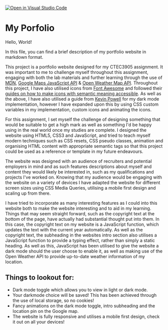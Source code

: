 [![Open in Visual Studio Code](https://classroom.github.com/assets/open-in-vscode-c66648af7eb3fe8bc4f294546bfd86ef473780cde1dea487d3c4ff354943c9ae.svg)](https://classroom.github.com/online_ide?assignment_repo_id=9885390&assignment_repo_type=AssignmentRepo)
# My Porfolio

Hello, World!

In this file, you can find a brief description of my portfolio website in markdown format.

This project is a portfolio website designed for my CTEC3905 assignment. It was important to me to challenge myself throughout this assignment, engaging with both the lab materials and further learning through the use of [MDN](https://developer.mozilla.org/en-US/docs/Learn), [Google Maps JavaScript API](https://developers.google.com/maps/documentation/javascript/overview) & [Open Weather Map API](https://openweathermap.org/). Throughout this project, I have also utilised icons from [Font Awesome](https://fontawesome.com/) and followed their [guides on how to make icons with semantic meaning accessible](https://fontawesome.com/v5/docs/web/other-topics/accessibility). As well as the above, I have also utilised a guide from [Kevin Powell](https://youtu.be/wodWDIdV9BY) for my dark mode implementation, however I have expanded upon this by using CSS custom variables in my implementation, custom icons and animating the icons.

For this assignment, I set myself the challenge of designing something that would be suitable to get a high mark as well as something I'd be happy using in the real world once my studies are complete. I designed the website using HTML5, CSS3 and JavaScript, and tried to teach myself modern techniques such as CSS resets, CSS pseudo classes, animation and organising HTML content with appropriate semantic tags so that this project could be used as a reference or template in my future endeavours.

The website was designed with an audience of recruiters and potential employers in mind and as such features descriptions about myself and content they would likely be interested in, such as my qualifications and projects I've worked on. Knowing that my audience would be engaging with the website on a variety of devices I have adapted the website for different screen sizes using CSS Media Queries, utilising a mobile first design and scaling up from there.

I have tried to incorporate as many interesting features as I could into this website both to make the website interesting and to aid in my learning. Things that may seem straight forward, such as the copyright text at the bottom of the page, have actually had substantial thought put into them. In this case, the copyright text on my website is a JavaScript function, which updates the text with the current year automatically. As well as the copyright text, the subheading in the websites intro section also utilises a JavaScript function to provide a typing effect, rather than simply a static heading. As well as this, JavaScript has been utilised to give the website a dark mode should the user choose to enable it, as well as making use of the Open Weather API to provide up-to-date weather information of my location.

## Things to lookout for:

- Dark mode toggle which allows you to view in light or dark mode.
- Your darkmode choice will be saved! This has been achieved through the use of local storage, so no cookies!
- Fancy animations on the dark mode toggle, intro subheading and the location pin on the Google map.
- The website is fully responsive and utilises a mobile first design, check it out on all your devices!
